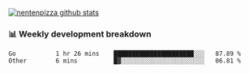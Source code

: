 [![nentenpizza github stats](https://github-readme-stats.vercel.app/api?username=nentenpizza&count_private=true)](https://github.com/anuraghazra/github-readme-stats)

### 📊 Weekly development breakdown
<!--START_SECTION:waka-->

```text
Go           1 hr 26 mins    ██████████████████████░░░   87.89 %
Other        6 mins          █▓░░░░░░░░░░░░░░░░░░░░░░░   06.81 %
```

<!--END_SECTION:waka-->

